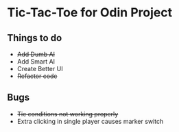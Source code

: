 # Tic-Tac-Toe for Odin Project

## Things to do

- ~~Add Dumb AI~~
- Add Smart AI
- Create Better UI
- ~~Refactor code~~

## Bugs

- ~~Tie conditions not working properly~~
- Extra clicking in single player causes marker switch
